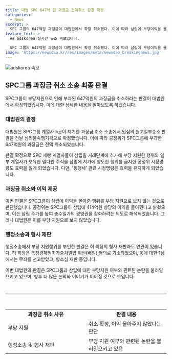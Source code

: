 ```yaml
---
title: 대법 SPC 647억 원 과징금 전액취소 판결 확정
categories:
  - News
excerpt: >
  SPC 그룹의 647억원 과징금이 대법원에서 확정 취소됐다. 이에 따라 삼립에 부당이익을 몰아준 이른바 '통행세' 관련 시정명령도 효력을 잃게 됐다. 공정위는 SPC그룹이 삼립에 부당지원을 해 총수 일가의 경영권을 강화하려는 의도로 밝히며 각종 시정명령과 과징금을 부과했었지만, 대법원은 이를 취소하고, 삼립으로부터 현저한 규모로 밀가루를 구매해 삼립에 경제적 이익을 제공한 행위만을 인정했다. 이번 판결으로 허 회장의 형사 재판과도 관련이 있어 주목받고 있다.
feature_text: >
  ## adskorea 실시간 뉴스 속보입니다.

  SPC 그룹의 647억원 과징금이 대법원에서 확정 취소됐다. 이에 따라 삼립에 부당이익을 몰아준 이른바 '통행세' 관련 시정명령도 효력을 잃게 됐다. 공정위는 SPC그룹이 삼립에 부당지원을 해 총수 일가의 경영권을 강화하려는 의도로 밝히며 각종 시정명령과 과징금을 부과했었지만, 대법원은 이를 취소하고, 삼립으로부터 현저한 규모로 밀가루를 구매해 삼립에 경제적 이익을 제공한 행위만을 인정했다. 이번 판결으로 허 회장의 형사 재판과도 관련이 있어 주목받고 있다.
image: 'https://newsdao.kr/res/images/meta/newsdao_breakingnews.jpg'
---
```


<p><img src="https://newsdao.kr/res/images/meta/newsdao_breakingnews.jpg" alt="adskorea 속보" /></p>

<h2 data-ke-size="size26">SPC그룹 과징금 취소 소송 최종 판결</h2>

<p data-ke-size="size16">SPC그룹이 부당지원으로 인해 부과된 647억원의 과징금을 취소하라는 판결이 대법원에서 확정되었습니다. 이에 대한 상세한 내용을 알아보도록 하겠습니다.</p>

<h3>대법원의 결정</h3>

<p data-ke-size="size16">대법원은 SPC그룹 계열사 5곳이 제기한 과징금 취소 소송에서 원심의 원고일부승소 판결을 전날 심리불속행기각으로 확정했습니다. 이에 따라 공정위가 SPC그룹에 부과한 647억원의 과징금은 전액 취소되었습니다.</p>

<p data-ke-size="size16">판결 확정으로 SPC 제빵 계열사들이 삼립을 거래단계에 추가해 부당 지원한 행위와 일부 계열사가 보유한 밀다원 주식을 삼립에 저가에 양도한 행위를 금지한 공정위 시정명령도 효력을 잃게 되었습니다. 다만, '통행세' 관련 시정명령은 효력을 유지하게 되었습니다.</p>

<h3>과징금 취소와 이익 제공</h3>

<p data-ke-size="size16">이번 판결은 SPC그룹이 삼립에 이익을 몰아준 행위를 부당 지원으로 보지 않는 것으로 판단했습니다. 공정위는 SPC그룹이 삼립에 414억원 상당의 이익을 몰아줬다고 밝혔으며, 이는 삼립 주가를 높여 총수일가의 경영권을 강화하려는 의도로 해석되었습니다. 그러나 대법원은 이를 부당 지원으로 보지 않았습니다.</p>

<h3>행정소송과 형사 재판</h3>

<p data-ke-size="size16">행정소송에서 부당 지원행위를 부인한 판결은 허 회장의 형사 재판과도 연관이 있습니다. 허 회장은 특정경제범죄가중처벌법 위반(배임) 혐의로 기소되었으며, 이에 대한 1심에서는 무죄를 선고받았고, 항소심 재판 중입니다.</p>

<p data-ke-size="size16">이번 대법원의 판결은 SPC그룹과 삼립에 대한 부당지원 여부와 관련된 논란을 불러일으키고 있으며, 향후 더 많은 논의와 이야기가 이어질 것으로 보입니다.</p>

<p data-ke-size="size16">&nbsp;</p>

<hr>

<p data-ke-size="size16">&nbsp;</p>

<table>
<tbody>
<tr>
<td style="text-align: center; height: 17px;"><b>과징금 취소 사유</b></td>
<td style="text-align: center; height: 17px;"><b>판결 내용</b></td>
</tr>
<tr>
<td style="text-align: left; width: 50%;">부당 지원</td>
<td style="text-align: left; width: 50%;">취소 확정, 이익 몰아주지 않았다는 판단</td>
</tr>
<tr>
<td style="text-align: left; width: 50%;">행정소송 및 형사 재판</td>
<td style="text-align: left; width: 50%;">부당 지원 여부와 관련된 논란을 불러일으키고 있음</td>
</tr>
</tbody>
</table>

